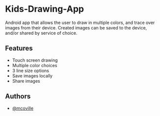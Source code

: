 # Kids-Drawing-App

Android app that allows the user to draw in multiple colors, and trace over images from their device. Created images can be saved to the device, and/or shared by service of choice.


## Features

- Touch screen drawing
- Multiple color choices
- 3 line size options
- Save images locally
- Share images


## Authors

- [@mcoville](https://www.github.com/mcoville)

